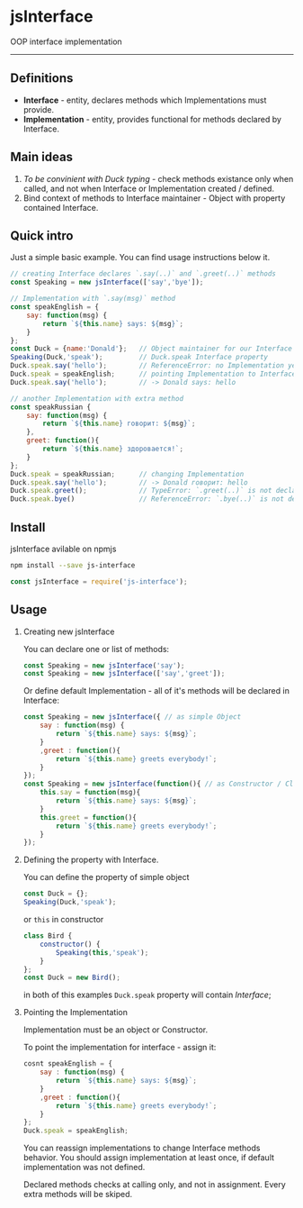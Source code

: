 # jsInterface
OOP interface implementation

---
## Definitions
+ **Interface**  - entity, declares methods which Implementations must provide.
+ **Implementation** - entity, provides functional for methods declared by Interface.

## Main ideas
1. *To be convinient with Duck typing* - check methods existance only when called, and not when Interface or Implementation created / defined.
1. Bind context of methods to Interface maintainer - Object with property contained Interface.

## Quick intro
Just a simple basic example. You can find usage instructions below it.
```js
// creating Interface declares `.say(..)` and `.greet(..)` methods
const Speaking = new jsInterface(['say','bye']);

// Implementation with `.say(msg)` method
const speakEnglish = {
    say: function(msg) {
        return `${this.name} says: ${msg}`;
    }
};
const Duck = {name:'Donald'};   // Object maintainer for our Interface
Speaking(Duck,'speak');         // Duck.speak Interface property
Duck.speak.say('hello');        // ReferenceError: no Implementation yet
Duck.speak = speakEnglish;      // pointing Implementation to Interface
Duck.speak.say('hello');        // -> Donald says: hello

// another Implementation with extra method
const speakRussian {
    say: function(msg) {
        return `${this.name} говорит: ${msg}`;
    },
    greet: function(){
        return `${this.name} здоровается!`;
    }
};
Duck.speak = speakRussian;      // changing Implementation
Duck.speak.say('hello');        // -> Donald говорит: hello
Duck.speak.greet();             // TypeError: `.greet(..)` is not declared in `Speaking`
Duck.speak.bye()                // ReferenceError: `.bye(..)` is not defined in `speakRussian`
```

## Install
jsInterface avilable on npmjs
```bash
npm install --save js-interface
```
```js
const jsInterface = require('js-interface');
```
## Usage
1. Creating new jsInterface 

    You can declare one or list of methods:
    ```js
    const Speaking = new jsInterface('say');
    const Speaking = new jsInterface(['say','greet']);
    ```

    Or define default Implementation - all of it's methods will be declared in Interface:
    ```js
    const Speaking = new jsInterface({ // as simple Object
        say : function(msg) {
            return `${this.name} says: ${msg}`;
        }
        ,greet : function(){
            return `${this.name} greets everybody!`;
        }
    });
    const Speaking = new jsInterface(function(){ // as Constructor / Class
        this.say = function(msg){
            return `${this.name} says: ${msg}`;
        }
        this.greet = function(){
            return `${this.name} greets everybody!`;
        }
    });

    ```
2. Defining the property with Interface.

    You can define the property of simple object
    ```js
    const Duck = {};
    Speaking(Duck,'speak');
    ```
    or `this` in constructor
    ```js
    class Bird {
        constructor() {
            Speaking(this,'speak');
        }
    };
    const Duck = new Bird();
    ```
    in both of this examples `Duck.speak` property will contain *Interface*;
3. Pointing the Implementation
    
    Implementation must be an object or Constructor.

    To point the implementation for interface - assign it:
    ```js
    cosnt speakEnglish = {
        say : function(msg) {
            return `${this.name} says: ${msg}`;
        }
        ,greet : function(){
            return `${this.name} greets everybody!`;
        }
    };
    Duck.speak = speakEnglish;
    ```
    You can reassign implementations to change Interface methods behavior. You should assign implementation at least once, if default implementation was not defined.
    
    Declared methods checks at calling only, and not in assignment. Every extra methods will be skiped.

